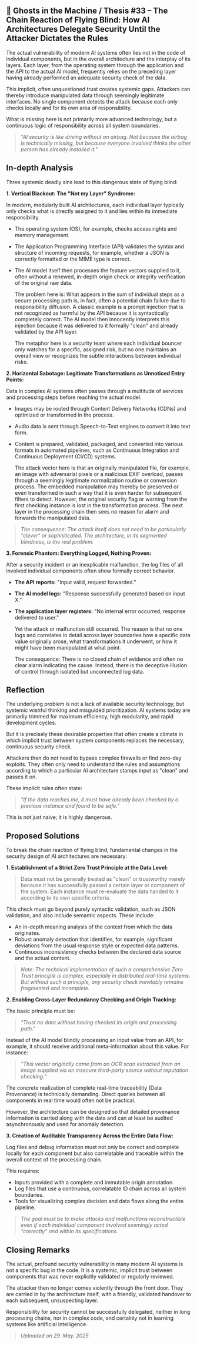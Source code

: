 ## 👻 Ghosts in the Machine / Thesis #33 – The Chain Reaction of Flying Blind: How AI Architectures Delegate Security Until the Attacker Dictates the Rules

The actual vulnerability of modern AI systems often lies not in the code of individual components, but in the overall architecture and the interplay of its layers. Each layer, from the operating system through the application and the API to the actual AI model, frequently relies on the preceding layer having already performed an adequate security check of the data.

This implicit, often unquestioned trust creates systemic gaps. Attackers can thereby introduce manipulated data through seemingly legitimate interfaces. No single component detects the attack because each only checks locally and for its own area of responsibility.

What is missing here is not primarily more advanced technology, but a continuous logic of responsibility across all system boundaries.

> *"AI security is like driving without an airbag. Not because the airbag is technically missing, but because everyone involved thinks the other person has already installed it."*

## In-depth Analysis

Three systemic deadly sins lead to this dangerous state of flying blind:

   
**1. Vertical Blackout: The "Not my Layer" Syndrome:**

  
In modern, modularly built AI architectures, each individual layer typically only checks what is directly assigned to it and lies within its immediate responsibility.

- The operating system (OS), for example, checks access rights and memory management.
- The Application Programming Interface (API) validates the syntax and structure of incoming requests, for example, whether a JSON is correctly formatted or the MIME type is correct.
- The AI model itself then processes the feature vectors supplied to it, often without a renewed, in-depth origin check or integrity verification of the original raw data.  
      
    The problem here is: What appears in the sum of individual steps as a secure processing path is, in fact, often a potential chain failure due to responsibility diffusion. A classic example is a prompt injection that is not recognized as harmful by the API because it is syntactically completely correct. The AI model then innocently interprets this injection because it was delivered to it formally "clean" and already validated by the API layer.  
      
    The metaphor here is a security team where each individual bouncer only watches for a specific, assigned risk, but no one maintains an overall view or recognizes the subtle interactions between individual risks.
 
   
**2. Horizontal Sabotage: Legitimate Transformations as Unnoticed Entry Points:**

  
Data in complex AI systems often passes through a multitude of services and processing steps before reaching the actual model.

- Images may be routed through Content Delivery Networks (CDNs) and optimized or transformed in the process.
- Audio data is sent through Speech-to-Text engines to convert it into text form.
- Content is prepared, validated, packaged, and converted into various formats in automated pipelines, such as Continuous Integration and Continuous Deployment (CI/CD) systems.  
      
    The attack vector here is that an originally manipulated file, for example, an image with adversarial pixels or a malicious EXIF overload, passes through a seemingly legitimate normalization routine or conversion process. The embedded manipulation may thereby be preserved or even transformed in such a way that it is even harder for subsequent filters to detect. However, the original security flag or warning from the first checking instance is lost in the transformation process. The next layer in the processing chain then sees no reason for alarm and forwards the manipulated data.
 
> *The consequence: The attack itself does not need to be particularly "clever" or sophisticated. The architecture, in its segmented blindness, is the real problem.*

   
**3. Forensic Phantom: Everything Logged, Nothing Proven:**

  
After a security incident or an inexplicable malfunction, the log files of all involved individual components often show formally correct behavior.

- **The API reports:** "Input valid, request forwarded."
- **The AI model logs:** "Response successfully generated based on input X."
- **The application layer registers:** "No internal error occurred, response delivered to user."   
      
    Yet the attack or malfunction still occurred. The reason is that no one logs and correlates in detail across layer boundaries how a specific data value originally arose, what transformations it underwent, or how it might have been manipulated at what point.  
      
    The consequence: There is no closed chain of evidence and often no clear alarm indicating the cause. Instead, there is the deceptive illusion of control through isolated but unconnected log data.
 
## Reflection

The underlying problem is not a lack of available security technology, but systemic wishful thinking and misguided prioritization. AI systems today are primarily trimmed for maximum efficiency, high modularity, and rapid development cycles.

But it is precisely these desirable properties that often create a climate in which implicit trust between system components replaces the necessary, continuous security check.

Attackers then do not need to bypass complex firewalls or find zero-day exploits. They often only need to understand the rules and assumptions according to which a particular AI architecture stamps input as "clean" and passes it on.

These implicit rules often state:

> *"If the data reaches me, it must have already been checked by a previous instance and found to be safe."*

This is not just naive; it is highly dangerous.

## Proposed Solutions

To break the chain reaction of flying blind, fundamental changes in the security design of AI architectures are necessary:

   
**1. Establishment of a Strict Zero Trust Principle at the Data Level:**

  
> Data must not be generally treated as "clean" or trustworthy merely because it has successfully passed a certain layer or component of the system. Each instance must re-evaluate the data handed to it according to its own specific criteria.

This check must go beyond purely syntactic validation, such as JSON validation, and also include semantic aspects. These include:

- An in-depth meaning analysis of the context from which the data originates.
- Robust anomaly detection that identifies, for example, significant deviations from the usual response style or expected data patterns.
- Continuous inconsistency checks between the declared data source and the actual content.
 
> *Note: The technical implementation of such a comprehensive Zero Trust principle is complex, especially in distributed real-time systems. But without such a principle, any security check inevitably remains fragmented and incomplete.*

   
**2. Enabling Cross-Layer Redundancy Checking and Origin Tracking:**

  
The basic principle must be:

> *"Trust no data without having checked its origin and processing path."*

Instead of the AI model blindly processing an input value from an API, for example, it should receive additional meta-information about this value. For instance:

> *"This vector originally came from an OCR scan extracted from an image supplied via an insecure third-party source without reputation checking."*

The concrete realization of complete real-time traceability (Data Provenance) is technically demanding. Direct queries between all components in real time would often not be practical.

However, the architecture can be designed so that detailed provenance information is carried along with the data and can at least be audited asynchronously and used for anomaly detection.

   
**3. Creation of Auditable Transparency Across the Entire Data Flow:**

  
Log files and debug information must not only be correct and complete locally for each component but also correlatable and traceable within the overall context of the processing chain.

This requires:

- Inputs provided with a complete and immutable origin annotation.
- Log files that use a continuous, correlatable ID chain across all system boundaries.
- Tools for visualizing complex decision and data flows along the entire pipeline.
 
> *The goal must be to make attacks and malfunctions reconstructible even if each individual component involved seemingly acted "correctly" and within its specifications.*

## Closing Remarks

The actual, profound security vulnerability in many modern AI systems is not a specific bug in the code. It is a systemic, implicit trust between components that was never explicitly validated or regularly reviewed.

The attacker then no longer comes violently through the front door. They are carried in by the architecture itself, with a friendly, validated handover to each subsequent, unsuspecting layer.

Responsibility for security cannot be successfully delegated, neither in long processing chains, nor in complex code, and certainly not in learning systems like artificial intelligence.

> *Uploaded on 29. May. 2025*